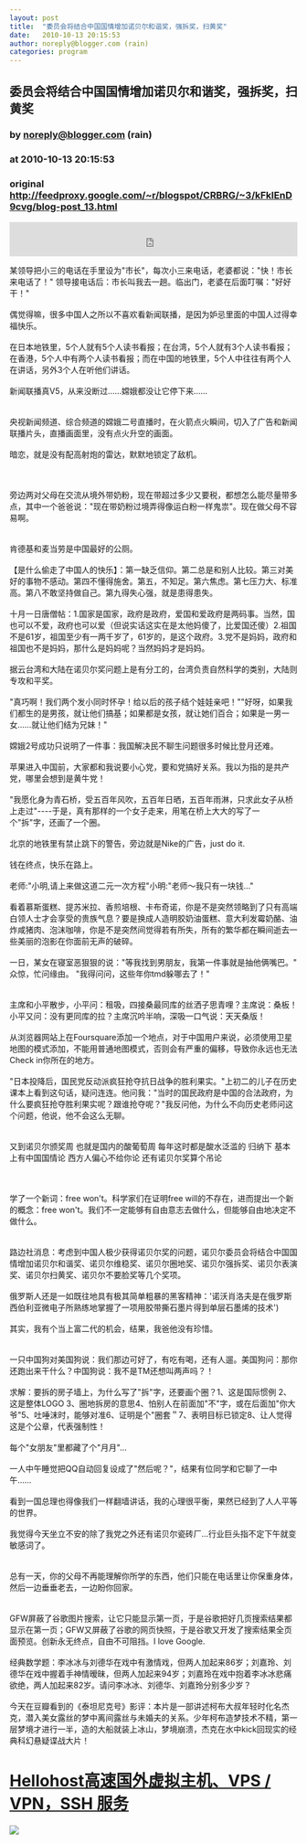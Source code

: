 ```yaml
---
layout: post
title:  "委员会将结合中国国情增加诺贝尔和谐奖，强拆奖，扫黄奖"
date:   2010-10-13 20:15:53
author: noreply@blogger.com (rain)
categories: program
---
```


## 委员会将结合中国国情增加诺贝尔和谐奖，强拆奖，扫黄奖
### by noreply@blogger.com (rain)
### at 2010-10-13 20:15:53
### original <http://feedproxy.google.com/~r/blogspot/CRBRG/~3/kFklEnD9cvg/blog-post_13.html>

<p><iframe src="http://feedads.g.doubleclick.net/~ah/f/bsv5mvr041v0lddc0s9fhkf8c8/468/60#http%3A%2F%2Favparty.blogspot.com%2F2010%2F10%2Fblog-post_13.html" width="100%" height="60" frameborder="0" scrolling="no" marginwidth="0" marginheight="0"></iframe></p>某领导把小三的电话在手里设为"市长"，每次小三来电话，老婆都说："快！市长来电话了！" 领导接电话后：市长叫我去一趟。临出门，老婆在后面叮嘱："好好干！"<br><br>偶觉得嘛，很多中国人之所以不喜欢看新闻联播，是因为妒忌里面的中国人过得幸福快乐。<br><br>在日本地铁里，5个人就有5个人读书看报；在台湾，5个人就有3个人读书看报；在香港，5个人中有两个人读书看报；而在中国的地铁里，5个人中往往有两个人在讲话，另外3个人在听他们讲话。<br>  <br>新闻联播真V5，从来没断过……嫦娥都没让它停下来……<br><br><br>央视新闻频道、综合频道的嫦娥二号直播时，在火箭点火瞬间，切入了广告和新闻联播片头，直播画面里，没有点火升空的画面。<br><br>暗恋，就是没有配高射炮的雷达，默默地锁定了敌机。<br><br><br><br>旁边两对父母在交流从境外带奶粉，现在带超过多少又要税，都想怎么能尽量带多点，其中一个爸爸说："现在带奶粉过境弄得像运白粉一样鬼祟"。现在做父母不容易啊。<br>  <br><br>肯德基和麦当劳是中国最好的公厕。<br><br>【是什么偷走了中国人的快乐】：第一缺乏信仰。第二总是和别人比较。第三对美好的事物不感动。第四不懂得施舍。第五，不知足。第六焦虑。第七压力大、标准高。第八不敢坚持做自己。第九得失心强，就是患得患失。<br><br>十月一日唐僧帖：1.国家是国家，政府是政府，爱国和爱政府是两码事。当然，国也可以不爱，政府也可以爱（但说实话这实在是太他妈傻了，比爱国还傻）2.祖国不是61岁，祖国至少有一两千岁了，61岁的，是这个政府。3.党不是妈妈，政府和祖国也不是妈妈，那什么是妈妈呢？当然妈妈才是妈妈。<br>  <br>据云台湾和大陆在诺贝尔奖问题上是有分工的，台湾负责自然科学的类别，大陆则专攻和平奖。 <br><br>"真巧啊！我们两个发小同时怀孕！给以后的孩子结个娃娃亲吧！""好呀，如果我们都生的是男孩，就让他们搞基；如果都是女孩，就让她们百合；如果是一男一女……就让他们结为兄妹！"<br><br>嫦娥2号成功只说明了一件事：我国解决民不聊生问题很多时候比登月还难。<br><br>苹果进入中国前，大家都和我说要小心党，要和党搞好关系。我以为指的是共产党，哪里会想到是黄牛党！<br>  <br>"我愿化身为青石桥，受五百年风吹，五百年日晒，五百年雨淋，只求此女子从桥上走过"----于是，真有那样的一个女子走来，用笔在桥上大大的写了一个"拆"字，还画了一个圈。<br><br>北京的地铁里有禁止跳下的警告，旁边就是Nike的广告，just do it.<br><br>钱在终点，快乐在路上。<br><br>老师:"小明,请上来做这道二元一次方程"小明:"老师～我只有一块钱…"<br><br>看着慕斯蛋糕、提苏米拉、香煎培根、卡布奇诺，你是不是突然领略到了只有高端白领人士才会享受的贵族气息？要是换成人造明胶奶油蛋糕、意大利发霉奶酪、油炸咸猪肉、泡沫咖啡，你是不是突然间觉得若有所失，所有的繁华都在瞬间逝去一些美丽的泡影在你面前无声的破碎。<br>  <br>一日，某女在寝室恶狠狠的说："等我找到男朋友，我第一件事就是抽他俩嘴巴。" 众惊，忙问缘由。 "我得问问，这些年你tmd躲哪去了！"<br><br><br>主席和小平散步，小平问：租吸，四接桑最同库的丝洒子思青哩？主席说：桑板！小平又问：没有更同库的拉？主席沉吟半响，深吸一口气说：天天桑版！<br><br>从浏览器网站上在Foursquare添加一个地点，对于中国用户来说，必须使用卫星地图的模式添加，不能用普通地图模式，否则会有严重的偏移，导致你永远也无法Check in你所在的地方。<br>  <br>"日本投降后，国民党反动派疯狂抢夺抗日战争的胜利果实。"上初二的儿子在历史课本上看到这句话，疑问连连。他问我："当时的国民政府是中国的合法政府，为什么要疯狂抢夺胜利果实呢？跟谁抢夺呢？"我反问他，为什么不向历史老师问这个问题，他说，他不会这么无聊。<br><br><br>又到诺贝尔颁奖周 也就是国内的酸葡萄周 每年这时都是酸水泛滥的 归纳下 基本上有中国国情论 西方人偏心不给你论 还有诺贝尔奖算个吊论<br><br><br><br>  学了一个新词：free won&#39;t。科学家们在证明free will的不存在，进而提出一个新的概念：free won&#39;t。我们不一定能够有自由意志去做什么，但能够自由地决定不做什么。<br><br><br>路边社消息：考虑到中国人极少获得诺贝尔奖的问题，诺贝尔委员会将结合中国国情增加诺贝尔和谐奖、诺贝尔维稳奖、诺贝尔圈地奖、诺贝尔强拆奖、诺贝尔表演奖、诺贝尔扫黄奖、诺贝尔不要脸奖等几个奖项。<br><br>俄罗斯人还是一如既往地具有极其简单粗暴的黑客精神：'诺沃肖洛夫是在俄罗斯西伯利亚微电子所熟练地掌握了一项用胶带撕石墨片得到单层石墨烯的技术')<br>  <br>其实，我有个当上富二代的机会，结果，我爸他没有珍惜。<br><br><br>一只中国狗对美国狗说：我们那边可好了，有吃有喝，还有人遛。美国狗问：那你还跑出来干什么？中国狗说：我不是TM还想叫两声吗？！<br><br>求解：要拆的房子墙上，为什么写了"拆"字，还要画个圈？1、这是国际惯例 2、这是整体LOGO 3、圈地拆房的意思4、怕别人在前面加"不"字，或在后面加"你大爷"5、吐唾沫时，能够对准6、证明是个"圈套＂7、表明目标已锁定8、让人觉得这是个公章，代表强制性！<br>  <br>每个&quot;女朋友&quot;里都藏了个&quot;月月&quot;…<br><br>一人中午睡觉把QQ自动回复设成了"然后呢？"，结果有位同学和它聊了一中午……<br><br>看到一国总理也得像我们一样翻墙讲话，我的心理很平衡，果然已经到了人人平等的世界。<br><br>我觉得今天坐立不安的除了我党之外还有诺贝尔瓷砖厂…行业巨头指不定下午就变敏感词了。<br><br><br>总有一天，你的父母不再能理解你所学的东西，他们只能在电话里让你保重身体，然后一边垂垂老去，一边盼你回家。<br>  <br><br>GFW屏蔽了谷歌图片搜索，让它只能显示第一页，于是谷歌把好几页搜索结果都显示在第一页；GFW又屏蔽了谷歌的网页快照，于是谷歌又开发了搜索结果全页面预览。创新永无终点，自由不可阻挡。I love Google.<br><br>经典数学题：李冰冰与刘德华在戏中有激情戏，但两人加起来86岁；刘嘉玲、刘德华在戏中握着手神情暧昧，但两人加起来94岁；刘嘉玲在戏中抱着李冰冰悲痛欲绝，两人加起来82岁。请问李冰冰、刘德华、刘嘉玲分别多少岁？<br>  <br>今天在豆瓣看到的《泰坦尼克号》影评：本片是一部讲述柯布大叔年轻时化名杰克，潜入美女露丝的梦中离间露丝与未婚夫的关系。少年柯布造梦技术不精，第一层梦境才进行一半，造的大船就装上冰山，梦境崩溃，杰克在水中kick回现实的经典科幻悬疑谍战大片！ <div><a href="https://hellohost.net/members/aff.php?aff=240"> <h1>Hellohost高速国外虚拟主机、VPS / VPN，SSH 服务</h1></a><img width="1" height="1" src="https://blogger.googleusercontent.com/tracker/2650586977828626569-1325292523515524864?l=avparty.blogspot.com" alt=""></div><div>
<a href="http://feeds.feedburner.com/~ff/blogspot/CRBRG?a=kFklEnD9cvg:yowS22wLU_Q:yIl2AUoC8zA"><img src="http://feeds.feedburner.com/~ff/blogspot/CRBRG?d=yIl2AUoC8zA" border="0"></a>
</div><img src="http://feeds.feedburner.com/~r/blogspot/CRBRG/~4/kFklEnD9cvg" height="1" width="1">